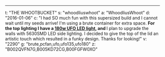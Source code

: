 ---
t: "THE WHOOTBUCKET"
s: "whoodliuswhoot"
a: "WhoodliusWhoot"
d: "2016-01-06"
c: "I had SO much fun with this supersized build and I cannot wait until my seeds arrive! I'm using a brute container for extra space. <strong>For the top lighting I have a <a href='https://amzn.to/36NO5zr'>180w UFO LED light</a>, and </strong>I plan to upgrade the walls with 5630SMD LED side lighting. I decided to give the top of the lid an artistic touch which resulted in a funky design. Thanks for looking!"
v: "2290"
g: "brute,pcfan,ufo,ufo135,ufo180"
z: "B002QVFN7G,B005KD72CG,B00FGFW0XO"

